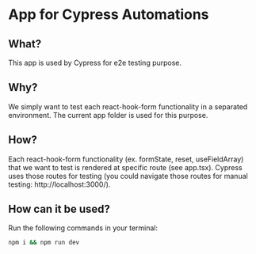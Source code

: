 # App for Cypress Automations

## What?
This app is used by Cypress for e2e testing purpose.

## Why?
We simply want to test each react-hook-form functionality in a separated environment. The current app folder is used for this purpose.

## How?
Each react-hook-form functionality (ex. formState, reset, useFieldArray) that we want to test is rendered at specific route (see app.tsx). Cypress uses those routes for testing (you could navigate those routes for manual testing: http://localhost:3000/).

## How can it be used?
Run the following commands in your terminal:

```bash
npm i && npm run dev